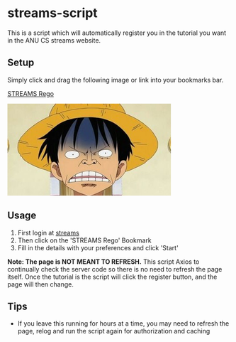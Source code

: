 # streams-script
This is a script which will automatically register you in the tutorial you want in the ANU CS streams website.

## Setup

Simply click and drag the following image or link into your bookmarks bar.

<a href='javascript: (function() {
    (function(onload) {
        if (typeof jQuery === "undefined") {
            var s = document.createElement("script");
            s.src = "//code.jquery.com/jquery-latest.min.js";
            s.onload = onload;
            document.body.appendChild(s);
        } else onload();
    })(function() {
        var s = document.createElement("script");
        s.src = "https://gitcdn.xyz/repo/justiau/streams-script/master/index.js";
        document.body.appendChild(s);
    })
})();'>
STREAMS Rego

<img src=luffy-face.jpg alt="STREAMS Rego">
</a>

## Usage
1. First login at [streams](https://cs.anu.edu.au/streams/index.php)
2. Then click on the 'STREAMS Rego' Bookmark
3. Fill in the details with your preferences and click 'Start'

__Note: The page is NOT MEANT TO REFRESH.__ This script Axios to continually check the server code so there is no need to refresh the page itself. Once the tutorial is the script will click the register button, and the page will then change.

## Tips
- If you leave this running for hours at a time, you may need to refresh the page, relog and run the script again for authorization and caching